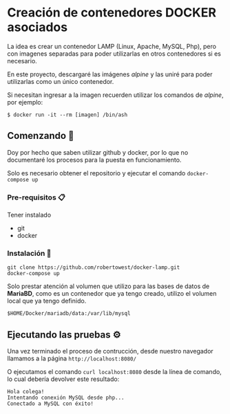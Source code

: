 # Creación de contenedores DOCKER asociados

La idea es crear un contenedor LAMP (Linux, Apache, MySQL, Php), pero con imagenes separadas para poder utilizarlas en otros contenedores si es necesario.

En este proyecto, descargaré las imágenes _alpine_ y las uniré para poder utilizarlas como un único contenedor.

Si necesitan ingresar a la imagen recuerden utilizar los comandos de _alpine_, por ejemplo:

```
$ docker run -it --rm [imagen] /bin/ash
```


## Comenzando 🚀

Doy por hecho que saben utilizar github y docker, por lo que no documentaré los procesos para la puesta en funcionamiento.

Solo es necesario obtener el repositorio y ejecutar el comando `docker-compose up`


### Pre-requisitos 📋

Tener instalado
* git
* docker


### Instalación 🔧

```
git clone https://github.com/robertowest/docker-lamp.git
docker-compose up
```

Solo prestar atención al volumen que utilizo para las bases de datos de **MariaBD**, como es un contenedor que ya tengo creado, utilizo el volumen local que ya tengo definido. 

`$HOME/Docker/mariadb/data:/var/lib/mysql`


## Ejecutando las pruebas ⚙️

Una vez terminado el proceso de contrucción, desde nuestro navegador llamamos a la página `http://localhost:8080/`

O ejecutamos el comando `curl localhost:8080` desde la línea de comando, lo cual debería devolver este resultado:

```text
Hola colega!
Intentando conexión MySQL desde php...
Conectado a MySQL con éxito!
```
